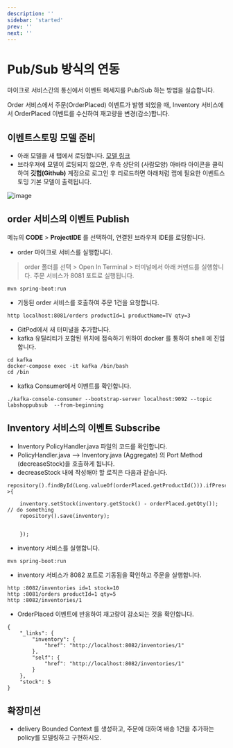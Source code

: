 ```yaml
---
description: ''
sidebar: 'started'
prev: ''
next: ''
---
```


# Pub/Sub 방식의 연동 

마이크로 서비스간의 통신에서 이벤트 메세지를 Pub/Sub 하는 방법을 실습합니다.  

Order 서비스에서 주문(OrderPlaced) 이벤트가 발행 되었을 때, Inventory 서비스에서 OrderPlaced 이벤트를 수신하여 재고량을 변경(감소)합니다.  

## 이벤트스토밍 모델 준비

- 아래 모델을 새 탭에서 로딩합니다.
[모델 링크](https://www.msaez.io/#/storming/labshoppubsub-2:2023-pubsub2)
- 브라우져에 모델이 로딩되지 않으면, 우측 상단의 (사람모양) 아바타 아이콘을 클릭하여 **깃헙(Github)** 계정으로 로그인 후 리로드하면 아래처럼 랩에 필요한 이벤트스토밍 기본 모델이 출력됩니다.  

![image](https://github.com/acmexii/demo/assets/35618409/39ccf71e-3977-4093-9bae-7c2a1254d710)


## order 서비스의 이벤트 Publish

메뉴의 **CODE** > **ProjectIDE** 를 선택하여, 연결된 브라우져 IDE를 로딩합니다.

- order 마이크로 서비스를 실행합니다.
> order 폴더를 선택 > Open In Terminal > 터미널에서 아래 커맨드를 실행합니다.
> 주문 서비스가 8081 포트로 실행됩니다.
```
mvn spring-boot:run
```

- 기동된 order 서비스를 호출하여 주문 1건을 요청합니다.
```
http localhost:8081/orders productId=1 productName=TV qty=3
```
- GitPod에서 새 터미널을 추가합니다.
- kafka 유틸리티가 포함된 위치에 접속하기 위하여 docker 를 통하여 shell 에 진입합니다.
```
cd kafka
docker-compose exec -it kafka /bin/bash
cd /bin
```

- kafka Consumer에서 이벤트를 확인합니다.
``` 
./kafka-console-consumer --bootstrap-server localhost:9092 --topic labshoppubsub  --from-beginning
```


## Inventory 서비스의 이벤트 Subscribe
- Inventory PolicyHandler.java 파일의 코드를 확인합니다.
- PolicyHandler.java --> Inventory.java (Aggregate) 의 Port Method (decreaseStock)을 호출하게 됩니다.
- decreaseStock 내에 작성해야 할 로직은 다음과 같습니다.

```       
repository().findById(Long.valueOf(orderPlaced.getProductId())).ifPresent(inventory->{
    
    inventory.setStock(inventory.getStock() - orderPlaced.getQty()); // do something
    repository().save(inventory);


    });

```

- inventory 서비스를 실행합니다.
```
mvn spring-boot:run
```
- inventory 서비스가 8082 포트로 기동됨을 확인하고 주문을 실행합니다.

```
http :8082/inventories id=1 stock=10
http :8081/orders productId=1 qty=5
http :8082/inventories/1
```
- OrderPlaced 이벤트에 반응하여 재고량이 감소되는 것을 확인합니다.
```
{
    "_links": {
        "inventory": {
            "href": "http://localhost:8082/inventories/1"
        },
        "self": {
            "href": "http://localhost:8082/inventories/1"
        }
    },
    "stock": 5
}
```


## 확장미션
- delivery Bounded Context 를 생성하고, 주문에 대하여 배송 1건을 추가하는 policy를 모델링하고 구현하시오.